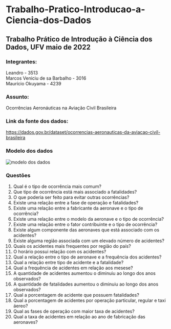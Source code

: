 # Trabalho-Pratico-Introducao-a-Ciencia-dos-Dados

## Trabalho Prático de Introdução à Ciência dos Dados, UFV maio de 2022

### Integrantes:
Leandro - 3513<br />
Marcos Veniciu de sa Barbalho - 3016 <br />
Maurício Okuyama - 4239<br />

### Assunto:
Ocorrências Aeronáuticas na Aviação Civil Brasileira

### Link da fonte dos dados:
https://dados.gov.br/dataset/ocorrencias-aeronauticas-da-aviacao-civil-brasileira

### Modelo dos dados
![modelo dos dados](http://sistema.cenipa.aer.mil.br/cenipa/media/opendata/modelo_dados.png)

### Questões
01. Qual é o tipo de ocorrência mais comum? <br />
02. Que tipo de ocorrência está mais associado a fatalidades?  <br />
03. O que poderia ser feito para evitar outras ocorrências?  <br />
04. Existe uma relação entre a fase de operação e fatalidades?  <br />
05. Existe uma relação entre a fabricante da aeronave e o tipo de ocorrência? <br />
06. Existe uma relação entre o modelo da aeronave e o tipo de ocorrência?   <br />
07. Existe uma relação entre o fator contribuinte e o tipo de ocorrência?  <br />
08. Existe algum componente das aeronaves que está associado com os acidentes?  <br />
09. Existe alguma região associada com um elevado número de acidentes?  <br />
10. Quais os acidentes mais frequentes por região do país?   <br />
11. O horário possui relação com os acidentes?  <br />
12. Qual a relação entre o tipo de aeronave e a frequência dos acidentes?  <br />
13. Qual a relação entre tipo de acidente e a fatalidade?  <br />
14. Qual a frequência de acidentes em relação aos mesese?   <br />
15. A quantidade de acidentes aumentou o diminuiu ao longo dos anos observados?   <br />
16. A quantidade de fatalidades aumentou o diminuiu ao longo dos anos observados?  <br />
17. Qual a porcentagem de acidente que possuem fatalidades?  <br />
18. Qual a porcentagem de acidentes por operação particular, regular e taxi áereo?  <br />
19. Qual as fases de operação com maior taxa de acidentes?  <br />
20. Qual a taxa de acidentes em relação ao ano de fabricação das aeronaves?   <br />
